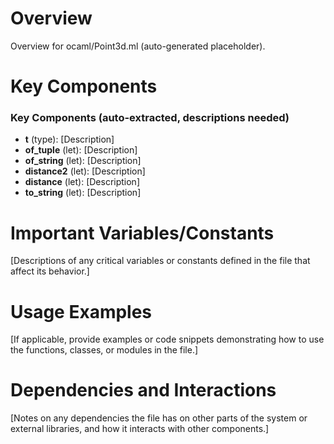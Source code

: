 # Overview

Overview for ocaml/Point3d.ml (auto-generated placeholder).

# Key Components

### Key Components (auto-extracted, descriptions needed)
- **t** (type): [Description]
- **of_tuple** (let): [Description]
- **of_string** (let): [Description]
- **distance2** (let): [Description]
- **distance** (let): [Description]
- **to_string** (let): [Description]

# Important Variables/Constants

[Descriptions of any critical variables or constants defined in the file that affect its behavior.]

# Usage Examples

[If applicable, provide examples or code snippets demonstrating how to use the functions, classes, or modules in the file.]

# Dependencies and Interactions

[Notes on any dependencies the file has on other parts of the system or external libraries, and how it interacts with other components.]
